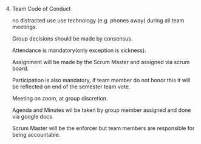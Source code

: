 4) Team Code of Conduct

   no distracted use use technology (e.g. phones away) during all team meetings.
   
   Group decisions should be made by consensus.
   
   Attendance is mandatory(only exception is sickness).
   
   Assignment will be made by the Scrum Master and assigned via scrum board.
   
   Participation is also mandatory, if team member do not honor this it will be reflected on end of the semester team vote.
   
   Meeting on zoom, at group discretion.
   
   Agenda and Minutes wil be taken by group member assigned and done via google docs
   
   Scrum Master will be the enforcer but team members are responsible for being accountable. 
   
   
   
   


